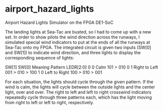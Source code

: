 # airport_hazard_lights
Airport Hazard Lights Simulator on the FPGA DE1-SoC

The landing lights at Sea-Tac are busted, so I had to come up with a new set. In order to show pilots the wind direction across the runways, I simulated special wind indicators to put at the ends of all the runways at Sea-Tac onto my FPGA. The integrated circuit is given two inputs (SW[0] and SW[1]) to indicate wind direction, and three lights to display the corresponding sequence of lights:

SW[1]  SW[0]  Meaning Pattern   LEDR[2:0] 
0       0     Calm              101 > 010
0       1     Right to Left     001 > 010 > 100
1       0     Left to Right     100 > 010 > 001

For each situation, the lights should cycle through the given pattern. 
If the wind is calm, the lights will cycle between the outside lights and the center light, over and over.
The right to left and left to right crosswind indicators repeatedly cycle through three patterns each, which has the light moving from right to left or left to right, respectively. 
